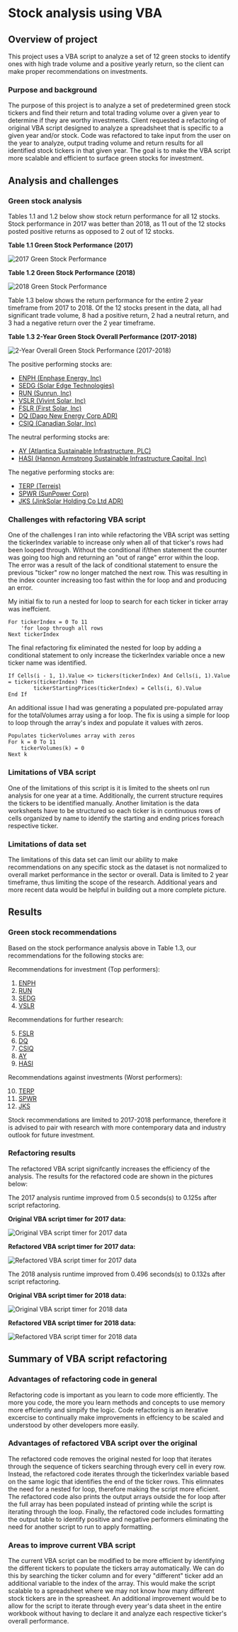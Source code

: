 # Stock analysis using VBA

## Overview of project
This project uses a VBA script to analyze a set of 12 green stocks to identify ones with high trade volume and a positive yearly return, so the client can make proper recommendations on investments.

### Purpose and background
The purpose of this project is to analyze a set of predetermined green stock tickers and find their return and total trading volume over a given year to determine if they are worthy investments. Client requested a refactoring of original VBA script designed to analyze a spreadsheet that is specific to a given year and/or stock. Code was refactored to take input from the user on the year to analyze, output trading volume and return results for all identified stock tickers in that given year. The goal is to make the VBA script more scalable and efficient to surface green stocks for investment.

## Analysis and challenges

### Green stock analysis
Tables 1.1 and 1.2 below show stock return performance for all 12 stocks. Stock performance in 2017 was better than 2018, as 11 out of the 12 stocks posted positive returns as opposed to 2 out of 12 stocks. 

**Table 1.1 Green Stock Performance (2017)**

![2017 Green Stock Performance](https://github.com/joshuanallen/stock-analysis/blob/c0af656872fe23da68a4d3c580af77d1664fb68a/Resources/VBA_Challenge_2017_results.png)

**Table 1.2 Green Stock Performance (2018)**

![2018 Green Stock Performance](https://github.com/joshuanallen/stock-analysis/blob/c0af656872fe23da68a4d3c580af77d1664fb68a/Resources/VBA_Challenge_2018_results.png)


Table 1.3 below shows the return performance for the entire 2 year timeframe from 2017 to 2018. Of the 12 stocks present in the data, all had significant trade volume, 8 had a positive return, 2 had a neutral return, and 3 had a negative return over the 2 year timeframe.

**Table 1.3 2-Year Green Stock Overall Performance (2017-2018)**

![2-Year Overall Green Stock Performance (2017-2018)](https://github.com/joshuanallen/stock-analysis/blob/c0af656872fe23da68a4d3c580af77d1664fb68a/Resources/All_stocks_2yr_performance.png)

The positive performing stocks are:
- [ENPH (Enphase Energy, Inc)](https://www.morningstar.com/stocks/XNAS/ENPH/quote)
- [SEDG (Solar Edge Technologies)](https://www.morningstar.com/stocks/xnas/sedg/quote)
- [RUN (Sunrun, Inc)](https://www.morningstar.com/stocks/xnas/run/quote)
- [VSLR (Vivint Solar, Inc)](https://www.marketbeat.com/stocks/NYSE/VSLR/)
- [FSLR (First Solar, Inc)](https://www.morningstar.com/stocks/xnas/fslr/quote)
- [DQ (Daqo New Energy Corp ADR)](https://www.morningstar.com/stocks/xnys/dq/quote)
- [CSIQ (Canadian Solar, Inc)](https://www.morningstar.com/stocks/xnas/csiq/quote)

The neutral performing stocks are:
- [AY (Atlantica Sustainable Infrastructure, PLC)](https://www.morningstar.com/stocks/xnas/ay/quote)
- [HASI (Hannon Armstrong Sustainable Infrastructure Capital, Inc)](https://www.morningstar.com/stocks/xnys/hasi/quote)

The negative performing stocks are:
- [TERP (Terreis)](https://www.morningstar.com/stocks/chix/terp/quote)
- [SPWR (SunPower Corp)](https://www.morningstar.com/stocks/xnas/spwr/quote)
- [JKS (JinkSolar Holding Co Ltd ADR)](https://www.morningstar.com/stocks/xnys/jks/quote)

### Challenges with refactoring VBA script
One of the challenges I ran into while refactoring the VBA script was setting the tickerIndex variable to increase only when all of that ticker's rows had been looped through. Without the conditional if/then statement the counter was going too high and returning an "out of range" error within the loop. The error was  a result of the lack of conditional statement to ensure the previous "ticker" row no longer matched the next row. This was resulting in the index counter increasing too fast within the for loop and and producing an error. 

My initial fix to run a nested for loop to search for each ticker in ticker array was ineffcient. 

    For tickerIndex = 0 To 11
        'for loop through all rows
    Next tickerIndex


The final refactoring fix eliminated the nested for loop by adding a conditional statement to only increase the tickerIndex variable once a new ticker name was identified.

    If Cells(i - 1, 1).Value <> tickers(tickerIndex) And Cells(i, 1).Value = tickers(tickerIndex) Then
            tickerStartingPrices(tickerIndex) = Cells(i, 6).Value
    End If

An additional issue I had was generating a populated pre-populated array for the totalVolumes array using a for loop. The fix is using a simple for loop to loop through the array's index and populate it values with zeros.

    Populates tickerVolumes array with zeros
    For k = 0 To 11
        tickerVolumes(k) = 0
    Next k

### Limitations of VBA script
One of the limitations of this script is it is limited to the sheets onl run analysis for one year at a time. Additionally, the current structure requires the tickers to be identified manually. Another limitation is the data worksheets have to be structured so each ticker is in continuous rows of cells organized by name to identify the starting and ending prices foreach respective ticker.

### Limitations of data set
The limitations of this data set can limit our ability to make recommendations on any specific stock as the dataset is not normalized to overall market performance in the sector or overall. Data is limited to 2 year timeframe, thus limiting the scope of the research. Additional years and more recent data would be helpful in building out a more complete picture.

## Results

### Green stock recommendations

Based on the stock performance analysis above in Table 1.3, our recommendations for the following stocks are:

Recommendations for investment (Top performers):

1. [ENPH](https://www.morningstar.com/stocks/XNAS/ENPH/quote)
2. [RUN](https://www.morningstar.com/stocks/xnas/run/quote)
3. [SEDG](https://www.morningstar.com/stocks/xnas/sedg/quote)
4. [VSLR](https://www.marketbeat.com/stocks/NYSE/VSLR/)

Recommendations for further research:

5. [FSLR](https://www.morningstar.com/stocks/xnas/fslr/quote)
6. [DQ](https://www.morningstar.com/stocks/xnys/dq/quote)
7. [CSIQ](https://www.morningstar.com/stocks/xnas/csiq/quote)
8. [AY](https://www.morningstar.com/stocks/xnas/ay/quote)
9. [HASI](https://www.morningstar.com/stocks/xnys/hasi/quote)

Recommendations against investments (Worst performers):

10. [TERP](https://www.morningstar.com/stocks/chix/terp/quote)
11. [SPWR](https://www.morningstar.com/stocks/xnas/spwr/quote)
12. [JKS](https://www.morningstar.com/stocks/xnys/jks/quote)

Stock recommendations are limited to 2017-2018 performance, therefore it is advised to pair with research with more contemporary data and industry outlook for future investment.

### Refactoring results
The refactored VBA script signifcantly increases the efficiency of the analysis. The results for the refactored code are shown in the pictures below:

The 2017 analysis runtime improved from 0.5 seconds(s) to 0.125s after script refactoring.

**Original VBA script timer for 2017 data:**

![Original VBA script timer for 2017 data](https://github.com/joshuanallen/stock-analysis/blob/c0af656872fe23da68a4d3c580af77d1664fb68a/Resources/Original_VBA_script_2017_timer.png)

**Refactored VBA script timer for 2017 data:**

![Refactored VBA script timer for 2017 data](https://github.com/joshuanallen/stock-analysis/blob/c0af656872fe23da68a4d3c580af77d1664fb68a/Resources/VBA_Challenge_2017_timer.png)


The 2018 analysis runtime improved from 0.496 seconds(s) to 0.132s after script refactoring.

**Original VBA script timer for 2018 data:**

![Original VBA script timer for 2018 data](https://github.com/joshuanallen/stock-analysis/blob/c0af656872fe23da68a4d3c580af77d1664fb68a/Resources/Original_VBA_script_2018_timer.png)

**Refactored VBA script timer for 2018 data:**

![Refactored VBA script timer for 2018 data](https://github.com/joshuanallen/stock-analysis/blob/c0af656872fe23da68a4d3c580af77d1664fb68a/Resources/VBA_Challenge_2018_timer.png)

## Summary of VBA script refactoring

### Advantages of refactoring code in general
Refactoring code is important as you learn to code more efficiently. The more you code, the more you learn methods and concepts to use memory more effciently and simpify the logic. Code refactoring is an iterative excercise to continually make improvements in effciency to be scaled and understood by other developers more easily.

### Advantages of refactored VBA script over the original
The refactored code removes the original nested for loop that iterates through the sequence of tickers searching through every cell in every row. Instead, the refactored code iterates through the tickerIndex variable based on the same logic that identifies the end of the ticker rows. This elimnates the need for a nested for loop, therefore making the script more eficient. The refactored code also prints the output arrays outside the for loop after the full array has been populated instead of printing while the script is iterating through the loop. Finally, the refactored code includes formatting the output table to identify positive and negative performers eliminating the need for another script to run to apply formatting.

### Areas to improve current VBA script
The current VBA script can be modified to be more efficient by identifying the different tickers to populate the tickers array automatically. We can do this by searching the ticker column and for every "different" ticker add an additional variable to the index of the array. This would make the script scalable to a spreadsheet where we may not know how many different stock tickers are in the spreasheet. An additional improvement would be to allow for the script to iterate through every year's data sheet in the entire workbook without having to declare it and analyze each respective ticker's overall performance.
